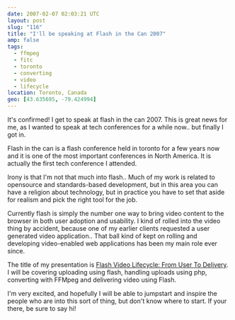 ```yaml
---
date: 2007-02-07 02:03:21 UTC
layout: post
slug: "116"
title: "I'll be speaking at Flash in the Can 2007"
amp: false
tags:
  - ffmpeg
  - fitc
  - toronto
  - converting
  - video
  - lifecycle
location: Toronto, Canada
geo: [43.635695, -79.424994]
---
```

<p>

It's confirmed! I get to speak at flash in the can 2007. This is great news for me, as I wanted to speak at tech conferences for a while now.. but finally I got in.</p>

<p>Flash in the can is a flash conference held in toronto for a few years now and it is one of the most important conferences in North America. It is actually the first tech conference I attended.</p>

<p>Irony is that I'm not that much into flash.. Much of my work is related to opensource and standards-based development, but in this area you can have a religion about technology, but in practice you have to set that aside for realism and pick the right tool for the job.</p>

<p>Currently flash is simply the number one way to bring video content to the browser in both user adoption and usability. I kind of rolled into the video thing by accident, because one of my earlier clients requested a user generated video application.. That ball kind of kept on rolling and developing video-enabled web applications has been my main role ever since.</p>

<p>The title of my presentation is <a href="http://www.fitc.ca/presentation_detail.cfm?festival_id=12&presentation_id=467" class="dead-link">Flash Video Lifecycle: From User To Delivery</a>. I will be covering uploading using flash, handling uploads using php, converting with FFMpeg and delivering video using Flash.</p>

<p>I'm very excited, and hopefully I will be able to jumpstart and inspire the people who are into this sort of thing, but don't know where to start. If your there, be sure to say hi!</p>
